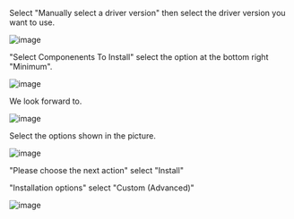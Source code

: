 Select "Manually select a driver version" then select the driver version you want to use.



![image](https://user-images.githubusercontent.com/99830191/166077343-0b9ffadd-33c8-40e9-bd63-87cb5bf4c139.png)



"Select Componenents To Install" select the option at the bottom right "Minimum".



![image](https://user-images.githubusercontent.com/99830191/166078696-c0939fa5-37da-4518-af26-35d615587f98.png)



We look forward to.



![image](https://user-images.githubusercontent.com/99830191/166078116-663f9cbc-6c20-4dff-b812-9895eb8f5b12.png)



Select the options shown in the picture.



![image](https://user-images.githubusercontent.com/99830191/166078247-67e525ec-1d10-4e17-9b7f-917cbcbfac6a.png)



"Please choose the next action" select "Install"



"Installation options" select "Custom (Advanced)"



![image](https://github.com/renaszn/NVCleanstall/assets/99830191/d6f106dd-3685-47dd-82d2-188ee8db205b)

